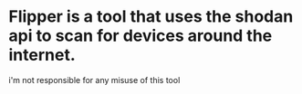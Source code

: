 # Flipper is a tool that uses the shodan api to scan for devices around the internet.


i'm not responsible for any misuse of this tool
